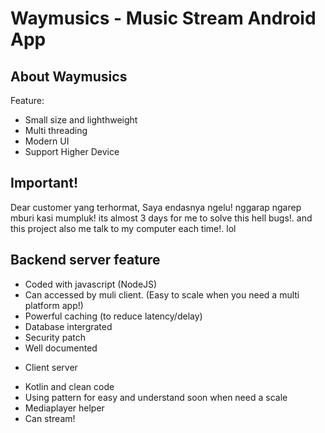 # Waymusics - Music Stream Android App

## About Waymusics

Feature:

- Small size and lighthweight
- Multi threading
- Modern UI
- Support Higher Device

## Important!

Dear customer yang terhormat, Saya endasnya ngelu! nggarap ngarep mburi kasi mumpluk!
its almost 3 days for me to solve this hell bugs!.
and this project also me talk to my computer each time!. lol

## Backend server feature

- Coded with javascript (NodeJS)
- Can accessed by muli client. (Easy to scale when you need a multi platform app!)
- Powerful caching (to reduce latency/delay)
- Database intergrated
- Security patch
- Well documented

* Client server

- Kotlin and clean code
- Using pattern for easy and understand soon when need a scale
- Mediaplayer helper
- Can stream!
